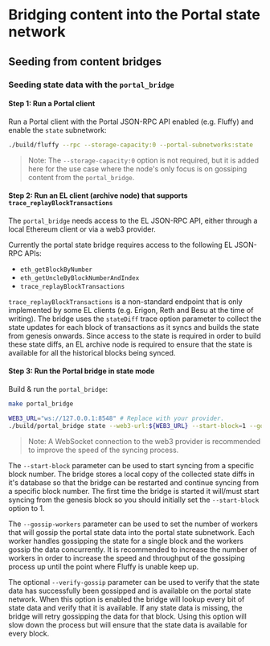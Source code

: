 # Bridging content into the Portal state network

## Seeding from content bridges

### Seeding state data with the `portal_bridge`


#### Step 1: Run a Portal client

Run a Portal client with the Portal JSON-RPC API enabled (e.g. Fluffy) and enable the `state` subnetwork:

```bash
./build/fluffy --rpc --storage-capacity:0 --portal-subnetworks:state
```

> Note: The `--storage-capacity:0` option is not required, but it is added here
for the use case where the node's only focus is on gossiping content from the
`portal_bridge`.


#### Step 2: Run an EL client (archive node) that supports `trace_replayBlockTransactions`

The `portal_bridge` needs access to the EL JSON-RPC API, either through a local
Ethereum client or via a web3 provider.

Currently the portal state bridge requires access to the following EL JSON-RPC APIs:

- `eth_getBlockByNumber`
- `eth_getUncleByBlockNumberAndIndex`
- `trace_replayBlockTransactions`

`trace_replayBlockTransactions` is a non-standard endpoint that is only implemented
by some EL clients (e.g. Erigon, Reth and Besu at the time of writing). The bridge uses the
`stateDiff` trace option parameter to collect the state updates for each block of
transactions as it syncs and builds the state from genesis onwards. Since access to the
state is required in order to build these state diffs, an EL archive node is required
to ensure that the state is available for all the historical blocks being synced.


#### Step 3: Run the Portal bridge in state mode

Build & run the `portal_bridge`:
```bash
make portal_bridge

WEB3_URL="ws://127.0.0.1:8548" # Replace with your provider.
./build/portal_bridge state --web3-url:${WEB3_URL} --start-block=1 --gossip-workers=2
```

> Note: A WebSocket connection to the web3 provider is recommended to improve the
speed of the syncing process.

The `--start-block` parameter can be used to start syncing from a specific block number.
The bridge stores a local copy of the collected state diffs in it's database so that
the bridge can be restarted and continue syncing from a specific block number. The
first time the bridge is started it will/must start syncing from the genesis block
so you should initially set the `--start-block` option to 1.

The `--gossip-workers` parameter can be used to set the number of workers that will
gossip the portal state data into the portal state subnetwork. Each worker handles
gossipping the state for a single block and the workers gossip the data concurrently.
It is recommended to increase the number of workers in order to increase the speed
and throughput of the gossiping process up until the point where Fluffy is unable
keep up.

The optional `--verify-gossip` parameter can be used to verify that the state data has
successfully been gossipped and is available on the portal state network. When this
option is enabled the bridge will lookup every bit of state data and verify that it
is available. If any state data is missing, the bridge will retry gossipping the
data for that block. Using this option will slow down the process but will ensure that
the state data is available for every block.
